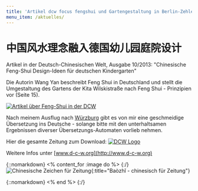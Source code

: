```yaml
---
title: 'Artikel dcw focus fengshui und Gartengestaltung in Berlin-Zehlendorf'
menu_item: /aktuelles/
---
```




# 中国风水理念融入德国幼儿园庭院设计

Artikel in der Deutsch-Chinesischen Welt, Ausgabe 10/2013:
"Chinesische Feng-Shui Design-Ideen für deutschen Kindergarten"

Die Autorin Wang Yan beschreibt Feng Shui in Deutschland und stellt die Umgestaltung des Gartens der Kita Wilskistraße nach Feng Shui - Prinzipien vor (Seite 15).

[![Artikel über Feng-Shui in der DCW](/images/artikel-fengshui-dcw.jpg)](/downloads/artikel-fengshui-dcw.pdf)

Nach meinem Ausflug nach [Würzburg](/aktuelles/yuanmingyuan-vortrag-wuerzburg/) gibt es von mir eine geschmeidige Übersetzung ins Deutsche - solange bitte mit den unterhaltsamen Ergebnissen diverser Übersetzungs-Automaten vorlieb nehmen.

Hier die gesamte Zeitung zum Download:
[![DCW Logo](/images/dcw-logo.jpg)](/downloads/dcw-oktober2013.pdf)

Weitere Infos unter [www.d-c-w.org](http://www.d-c-w.org)

{::nomarkdown}
<% content_for :image do %>
{:/}
![Chinesische Zeichen für Zeitung](/images/baozhi-zeitung.jpg){:title="Baòzhǐ -   chinesisch für Zeitung"}

{::nomarkdown}
<% end %>
{:/}